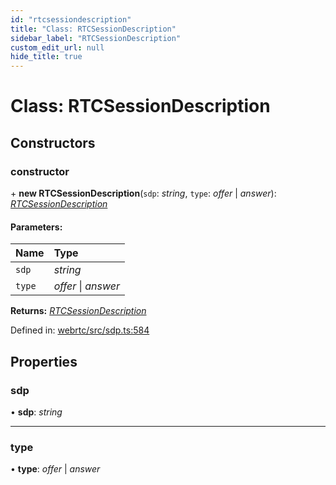 ```yaml
---
id: "rtcsessiondescription"
title: "Class: RTCSessionDescription"
sidebar_label: "RTCSessionDescription"
custom_edit_url: null
hide_title: true
---
```


# Class: RTCSessionDescription

## Constructors

### constructor

\+ **new RTCSessionDescription**(`sdp`: *string*, `type`: *offer* \| *answer*): [*RTCSessionDescription*](rtcsessiondescription.md)

#### Parameters:

Name | Type |
:------ | :------ |
`sdp` | *string* |
`type` | *offer* \| *answer* |

**Returns:** [*RTCSessionDescription*](rtcsessiondescription.md)

Defined in: [webrtc/src/sdp.ts:584](https://github.com/shinyoshiaki/werift-webrtc/blob/2cffe94/packages/webrtc/src/sdp.ts#L584)

## Properties

### sdp

• **sdp**: *string*

___

### type

• **type**: *offer* \| *answer*
